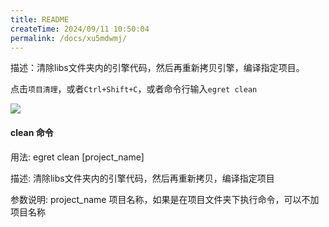 ```yaml
---
title: README
createTime: 2024/09/11 10:50:04
permalink: /docs/xu5mdwmj/
---
```

描述：清除libs文件夹内的引擎代码，然后再重新拷贝引擎，编译指定项目。

点击`项目清理`，或者`Ctrl+Shift+C`，或者命令行输入`egret clean`

![](1.png)

#### clean 命令

用法:
    egret clean [project_name]


描述:
    清除libs文件夹内的引擎代码，然后再重新拷贝，编译指定项目


参数说明:
    project_name   项目名称，如果是在项目文件夹下执行命令，可以不加项目名称
